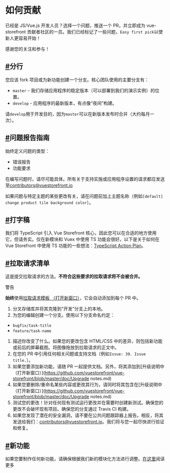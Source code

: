# 如何贡献

已经是 JS/Vue.js 开发人员？选择一个问题，推送一个 PR，并立即成为 vue-storefront 贡献者社区的一员。我们已经标记了一些问题，`Easy first pick`以使新人更容易开始！

感谢您的关注和参与！

## [#](https://docs.vuestorefront.io/v1/guide/basics/contributing.html#branches)分行

您应该 fork 项目或为新功能创建一个分支。核心团队使用的主要分支有：

- `master` - 我们存储应用程序的稳定版本（可以部署到我们的演示实例）的位置。
- `develop` - 应用程序的最新版本，有点像“夜间”构建。

请`develop`用于开发目的，因为`master`可以在新版本发布时合并（大约每月一次）。

## [#](https://docs.vuestorefront.io/v1/guide/basics/contributing.html#issue-reporting-guidelines)问题报告指南

始终定义问题的类型：

- 错误报告
- 功能要求

在编写问题时，请尽可能具体。所有关于支持实施或应用程序设置的请求都应发送至[contributors@vuestorefront.io](mailto:contributors@vuestorefront.io)

如果问题与特定主题的某些更改有关，请在问题前加上主题名称（例如`[default] change product tile background color`）。

## [#](https://docs.vuestorefront.io/v1/guide/basics/contributing.html#typescript)打字稿

我们将 TypeScript 引入 Vue Storefront 核心，因此您可以在合适的地方使用它，但请务实。仅在新模块和 Vuex 中使用 TS 功能会很好。以下是关于如何在 Vue Storefront 中使用 TS 功能的一些想法：[TypeScript Action Plan](https://docs.vuestorefront.io/v1/guide/basics/typescript.html)。

## [#](https://docs.vuestorefront.io/v1/guide/basics/contributing.html#pull-request-checklist)拉取请求清单

这是提交拉取请求的方法。**不符合这些要求的拉取请求将不会被合并。**

警告

**始终**使用[拉取请求模板 （打开新窗口）](https://github.com/vuestorefront/vue-storefront/blob/master/PULL_REQUEST_TEMPLATE.md)，它会自动添加到每个 PR 中。

1. 分叉存储库并将其克隆到“开发”分支上的本地。
2. 为您的编辑创建一个分支。使用以下分支命名约定：

- `bugfix/task-title`
- `feature/task-name`

1. 描述你改变了什么。如果您的更改包含 HTML/CSS 中的差异，则包括新功能或前后的屏幕截图。将图像拖放到拉取请求的正文中。
2. 在您的 PR 中引用任何相关问题或支持文档（例如`Issue: 39. Issue title.`）。
3. 如果您要添加新功能，请随 PR 一起提供文档。另外，将其添加到[升级说明中（打开新窗口）](https://github.com/vuestorefront/vue-storefront/blob/master/doc/Upgrade notes.md)
4. 如果您要删除/重命名某些内容或更改其行为，请同时将其包含在[升级说明中（打开新窗口）](https://github.com/vuestorefront/vue-storefront/blob/master/doc/Upgrade notes.md)
5. 测试您的更改！针对任何现有测试运行更改并在需要时创建新测试。确保您的更改不会破坏现有项目。确保您的分支通过 Travis CI 构建。
6. 如果您发现了潜在的安全漏洞，请不要在公共问题跟踪器上报告。相反，将其发送给我们：[contributors@vuestorefront.io](mailto:contributors@vuestorefront.io)。我们将与您一起尽快进行验证和修复。

## [#](https://docs.vuestorefront.io/v1/guide/basics/contributing.html#new-features)新功能

如果您要制作任何新功能，请确保根据我们新的模块化方法进行调整。[在这里](https://docs.vuestorefront.io/v1/guide/modules/introduction.html)阅读更多